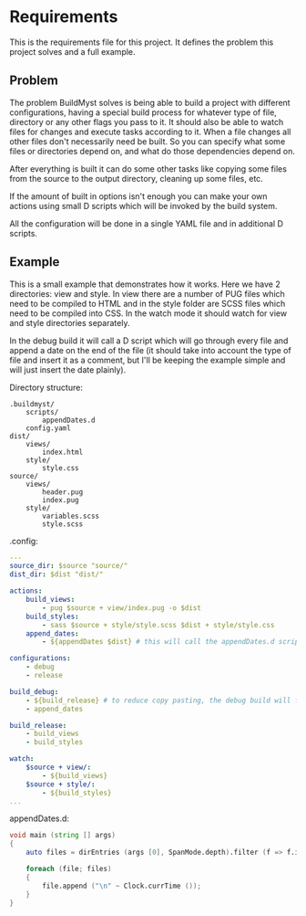 # Requirements

This is the requirements file for this project. It defines the problem this project solves and a full example.

## Problem

The problem BuildMyst solves is being able to build a project with different configurations, having a special build process for whatever type of file, directory or any other flags you pass to it. It should also be able to watch files for changes and execute tasks according to it. When a file changes all other files don't necessarily need be built. So you can specify what some files or directories depend on, and what do those dependencies depend on.

After everything is built it can do some other tasks like copying some files from the source to the output directory, cleaning up some files, etc.

If the amount of built in options isn't enough you can make your own actions using small D scripts which will be invoked by the build system.

All the configuration will be done in a single YAML file and in additional D scripts.

## Example

This is a small example that demonstrates how it works. Here we have 2 directories: view and style. In view there are a number of PUG files which need to be compiled to HTML and in the style folder are SCSS files which need to be compiled into CSS. In the watch mode it should watch for view and style directories separately.

In the debug build it will call a D script which will go through every file and append a date on the end of the file (it should take into account the type of file and insert it as a comment, but I'll be keeping the example simple and will just insert the date plainly).

Directory structure:

```
.buildmyst/
    scripts/
        appendDates.d
    config.yaml
dist/
    views/
        index.html
    style/
        style.css
source/
    views/
        header.pug
        index.pug
    style/
        variables.scss
        style.scss
```

.config:

```yaml
---
source_dir: $source "source/"
dist_dir: $dist "dist/"

actions:
    build_views:
        - pug $source + view/index.pug -o $dist
    build_styles:
        - sass $source + style/style.scss $dist + style/style.css
    append_dates:
        - ${appendDates $dist} # this will call the appendDates.d script passing the dist directory

configurations:
    - debug
    - release

build_debug:
    - ${build_release} # to reduce copy pasting, the debug build will first run the release build. In proper projects the release build might include some extra stuff like minifying the code which you don't want in the debug build. To sole this you could have a build_basic which would be shared by both the release and debug builds.
    - append_dates

build_release:
    - build_views
    - build_styles

watch:
    $source + view/:
        - ${build_views}
    $source + style/:
        - ${build_styles}
...
```

appendDates.d:

```d
void main (string [] args)
{
    auto files = dirEntries (args [0], SpanMode.depth).filter (f => f.isFile ());

    foreach (file; files)
    {
        file.append ("\n" ~ Clock.currTime ());
    }
}
```

